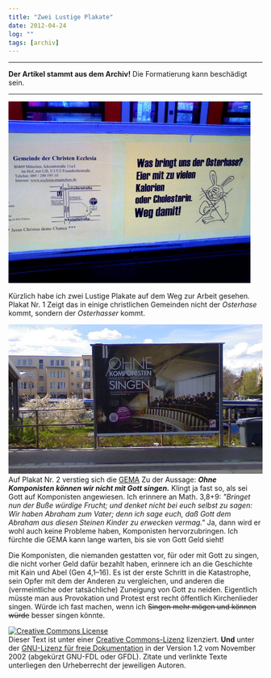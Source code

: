 ```yaml
---
title: "Zwei Lustige Plakate"
date: 2012-04-24
log: ""
tags: [archiv]
---
```

<hr><b>Der Artikel stammt aus dem Archiv!</b> Die Formatierung kann beschädigt sein.<hr>


![osterhasser.JPG](osterhasser.JPG)

Kürzlich habe ich zwei Lustige Plakate auf dem Weg zur Arbeit gesehen. Plakat Nr. 1 Zeigt das in einige christlichen Gemeinden nicht der <i>Osterhase</i> kommt, sondern der <i>Osterhasser</i> kommt.


![gema-plakat.JPG](gema-plakat.JPG)
 Auf Plakat Nr. 2 verstieg sich die <a href="http://de.wikipedia.org/wiki/GEMA">GEMA</a> Zu der Aussage: <b><i>Ohne Komponisten können wir nicht mit Gott singen.</i></b> Klingt ja fast so, als sei Gott auf Komponisten angewiesen. Ich erinnere an Math. 3,8+9: <i>"Bringet nun der Buße würdige Frucht;  und denket nicht bei euch selbst zu sagen: Wir haben Abraham zum Vater; denn ich sage euch, daß Gott dem Abraham aus diesen Steinen Kinder zu erwecken vermag."</i> Ja, dann wird er wohl auch keine Probleme haben, Komponisten hervorzubringen. Ich fürchte die GEMA kann lange warten, bis sie von Gott Geld sieht!
<!--break-->
 Die Komponisten, die niemanden gestatten vor, für oder mit Gott zu singen, die nicht vorher Geld dafür bezahlt haben, erinnere ich an die Geschichte mit Kain und Abel (Gen 4,1–16). Es ist der erste Schritt in die Katastrophe, sein Opfer mit dem der Anderen zu vergleichen, und anderen die (vermeintliche oder tatsächliche) Zuneigung von Gott zu neiden. Eigentlich müsste man aus Provokation und Protest erst recht öffentlich Kirchenlieder singen. Würde ich fast machen, wenn ich <s>Singen mehr mögen und können würde</s> besser singen könnte.




<a rel="license" href="http://creativecommons.org/licenses/by-sa/3.0/de/"><img alt="Creative Commons License" style="border-width: 0pt;" src="http://i.creativecommons.org/l/by-sa/3.0/de/88x31.png" /></a><br />
Dieser <span xmlns:dc="http://purl.org/dc/elements/1.1/" href="http://purl.org/dc/dcmitype/Text" rel="dc:type">Text</span> ist unter einer <a rel="license" href="http://creativecommons.org/licenses/by-sa/3.0/de/">Creative Commons-Lizenz</a> lizenziert. <b>Und</b> unter der <a href="http://de.wikipedia.org/wiki/GFDL">GNU-Lizenz f&uuml;r freie Dokumentation</a> in der Version 1.2 vom November 2002 (abgek&uuml;rzt GNU-FDL oder GFDL). Zitate und verlinkte Texte unterliegen den Urheberrecht der jeweiligen Autoren.
